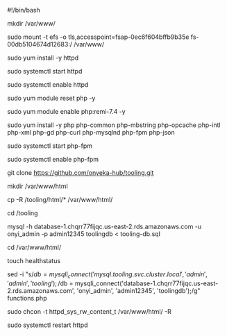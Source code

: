 #!/bin/bash

mkdir /var/www/

sudo mount -t efs -o tls,accesspoint=fsap-0ec6f604bffb9b35e fs-00db5104674d12683:/ /var/www/

sudo yum install -y httpd 

sudo systemctl start httpd

sudo systemctl enable httpd

sudo yum module reset php -y

sudo yum module enable php:remi-7.4 -y

sudo yum install -y php php-common php-mbstring php-opcache php-intl php-xml php-gd php-curl php-mysqlnd php-fpm php-json

sudo systemctl start php-fpm

sudo systemctl enable php-fpm

git clone https://github.com/onyeka-hub/tooling.git

mkdir /var/www/html

cp -R /tooling/html/*  /var/www/html/

cd /tooling

mysql -h database-1.chqrr77fijqc.us-east-2.rds.amazonaws.com -u onyi_admin -p admin12345 toolingdb < tooling-db.sql

cd /var/www/html/

touch healthstatus

sed -i "s/$db = mysqli_connect('mysql.tooling.svc.cluster.local', 'admin', 'admin', 'tooling');/$db = mysqli_connect('database-1.chqrr77fijqc.us-east-2.rds.amazonaws.com', 'onyi_admin', 'admin12345', 'toolingdb');/g" functions.php

sudo chcon -t httpd_sys_rw_content_t /var/www/html/ -R

sudo systemctl restart httpd







